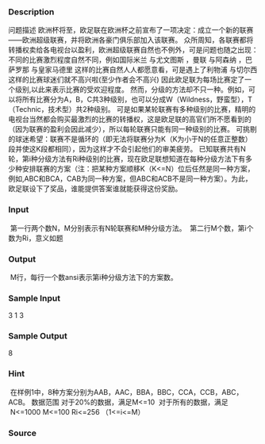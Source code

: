 
### Description
问题描述
欧洲杯将至，欧足联在欧洲杯之前宣布了一项决定：成立一个新的联赛——欧洲超级联赛，并将欧洲各豪门俱乐部加入该联赛。
众所周知，各联赛都将转播权卖给各电视台以盈利，欧洲超级联赛自然也不例外，可是问题也随之出现：不同的比赛激烈程度自然不同，例如国际米兰 与尤文图斯 ，曼联 与阿森纳 ，巴萨罗那 与皇家马德里 这样的比赛自然人人都愿意看，可是遇上了利物浦 与切尔西 这样的比赛球迷们就不高兴啦(至少作者会不高兴)
因此欧足联为每场比赛定了一个级别,以此来表示比赛的受欢迎程度。
然而，分级的方法却不只一种。例如，可以将所有比赛分为A，B，C共3种级别，也可以分成W（Wildness，野蛮型），T（Technic，技术型）共2种级别。
可是如果某轮联赛有多种级别的比赛，精明的电视台当然都会购买最激烈的比赛的转播权，这是欧足联的高官们所不愿看到的（因为联赛的盈利会因此减少），所以每轮联赛只能有同一种级别的比赛。
可挑剔的球迷希望：联赛不是循环的（即无法将联赛分为K（K为小于N的任意正整数）段并使这K段都相同），因为这样才不会引起他们的审美疲劳。
已知联赛共有N轮，第i种分级方法有Ri种级别的比赛，现在欧足联想知道在每种分级方法下有多少种安排联赛的方案（注：把某种方案顺移K（K<=N）位后任然是同一种方案，例如,ABC和BCA，CAB为同一种方案，但ABC和ACB不是同一种方案）。为此，欧足联设下了奖品，谁能提供答案谁就能获得这份奖励。
### Input
 第一行两个数N，M分别表示有N轮联赛和M种分级方法。
 第二行M个数，第i个数为Ri，意义如题

### Output
 M行，每行一个数ansi表示第i种分级方法下的方案数。


### Sample Input
 3 1
 3



### Sample Output
 8



### Hint
 在样例1中，8种方案分别为AAB，AAC，BBA，BBC，CCA，CCB，ABC，ACB。
数据范围
对于20%的数据，满足M<=10
 对于所有的数据，满足
 N<=1000
M<=100
Ri<=256 （1<=i<=M）

### Source
